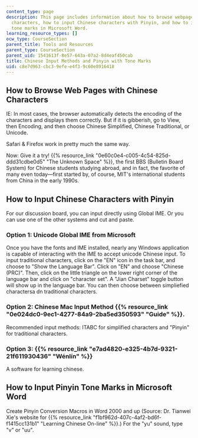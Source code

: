 ```yaml
---
content_type: page
description: This page includes information about how to browse webpages with Chinese
  characters, how to input Chinese characters with Pinyin, and how to input Pinyin
  tone marks in Microsoft Word.
learning_resource_types: []
ocw_type: CourseSection
parent_title: Tools and Resources
parent_type: CourseSection
parent_uid: 1541613f-8e57-643a-07a2-8d4eaf450cab
title: Chinese Input Methods and Pinyin with Tone Marks
uid: c8e7d963-cbc3-9efe-e4f3-9c60e8916418
---
```


How to Browse Web Pages with Chinese Characters
-----------------------------------------------

IE: In most cases, the browser automatically detects the encoding of the characters and displays them correctly. But if it is gibberish, go to View, then Encoding, and then choose Chinese Simplified, Chinese Traditional, or Unicode.

Safari & Firefox work in pretty much the same way.

Now: Give it a try! {{% resource_link "0e60c0e4-c005-4c54-825d-ddd31cdbe0d5" "The Unknown Space" %}}, the first BBS (Bulletin Board System) for Chinese students studying abroad, and in fact, the favorite of many even today—first started by, of course, MIT's international students from China in the early 1990s.

How to Input Chinese Characters with Pinyin
-------------------------------------------

For our discussion board, you can input directly using Global IME. Or you can use one of the other systems and cut and paste.

### Option 1: Unicode Global IME from Microsoft

Once you have the fonts and IME installed, nearly any Windows application is capable of interacting with the IME to accept unicode Chinese input. To input traditional characters, click on the "EN" icon in the task bar, and choose to "Show the Language Bar". Click on "EN" and choose "Chinese (PRC)". Then, click on the little triangle on the lower right corner of the language bar and click on "character set". A "Jian Charset" toggle button will show up in the language bar. You can then choose between simpliefied charactersa dn traditional characters.

### Option 2: Chinese Mac Input Method {{% resource_link "0e024dc0-9ec1-4277-84a9-2ba5ed350593" "Guide" %}}.

Recommended input methods: ITABC for simplified characters and "Pinyin" for traditional characters.

### Option 3: {{% resource_link "e7ad4820-e325-4b7d-9321-21f611930436" "Wénlín" %}}

A software for learning chinese.

How to Input Pinyin Tone Marks in Microsoft Word
------------------------------------------------

Create Pinyin Conversion Macros in Word 2000 and up (Source: Dr. Tianwei Xie's website for {{% resource_link "f1bf962d-407c-4af2-bd6f-f1415cc131b1" "Learning Chinese On-line" %}}.) For the "yu" sound, type "v" or "uu".
